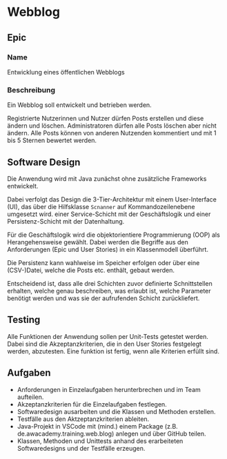 # Webblog

## Epic

### Name
Entwicklung eines öffentlichen Webblogs

### Beschreibung
Ein Webblog soll entwickelt und betrieben werden. 

Registrierte Nutzerinnen und Nutzer dürfen Posts erstellen und diese ändern und löschen. Administratoren dürfen alle Posts löschen aber nicht ändern. Alle Posts können von anderen Nutzenden kommentiert und mit 1 bis 5 Sternen bewertet werden.

## Software Design
Die Anwendung wird mit Java zunächst ohne zusätzliche Frameworks entwickelt. 

Dabei verfolgt das Design die 3-Tier-Architektur mit einem User-Interface (UI), das über die Hilfsklasse ```Scnanner``` auf Kommandozeilenebene umgesetzt wird. einer Service-Schicht mit der Geschäftslogik und einer Persistenz-Schicht mit der Datenhaltung. 

Für die Geschäftslogik wird die objektorientiere Programmierung (OOP) als Herangehensweise gewählt. Dabei werden die Begriffe aus den Anforderungen (Epic und User Stories) in ein Klassenmodell überführt. 

Die Persistenz kann wahlweise im Speicher erfolgen oder über eine (CSV-)Datei, welche die Posts etc. enthält, gebaut werden. 

Entscheidend ist, dass alle drei Schichten zuvor definierte Schnittstellen erhalten, welche genau beschreiben, was erlaubt ist, welche Parameter benötigt werden und was sie der aufrufenden Schicht zurückliefert.

## Testing
Alle Funktionen der Anwendung sollen per Unit-Tests getestet werden. Dabei sind die Akzeptanzkriterien, die in den User Stories festgelegt werden, abzutesten. Eine funktion ist fertig, wenn alle Kriterien erfüllt sind. 

## Aufgaben
* Anforderungen in Einzelaufgaben herunterbrechen und im Team aufteilen.
* Akzeptanzkriterien für die Einzelaufgaben festlegen.
* Softwaredesign ausarbeiten und die Klassen und Methoden erstellen.
* Testfälle aus den Aktzeptanzkriterien ableiten. 
* Java-Projekt in VSCode mit (mind.) einem Package (z.B. de.awacademy.training.web.blog) anlegen und über GitHub teilen.
* Klassen, Methoden und Unittests anhand des erarbeiteten Softwaredesigns und der Testfälle erzeugen.
